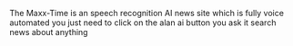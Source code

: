 The Maxx-Time is an speech recognition AI news site which is fully voice automated you just need to click on the alan ai button you ask it search news about anything
